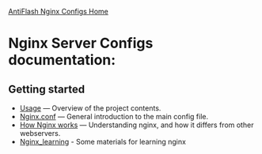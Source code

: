 [AntiFlash Nginx Configs Home](https://github.com/lijifeng007/antiflash-nginx)

# Nginx Server Configs documentation:

## Getting started

* [Usage](usage.md) — Overview of the project contents.
* [Nginx.conf](nginx-conf.md) — General introduction to the main config file.
* [How Nginx works](how-nginx-works.md) — Understanding nginx, and how it differs from other webservers.
* [Nginx_learning](nginx-learning.md) - Some materials for learning nginx